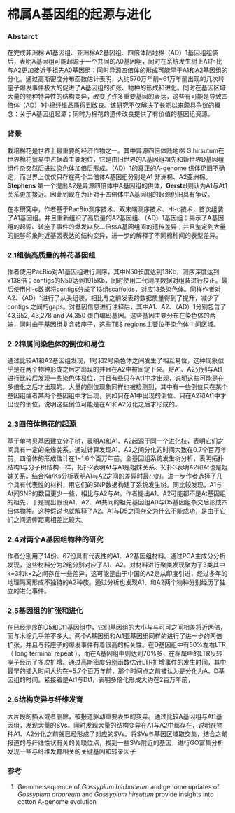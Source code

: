 # 棉属A基因组的起源与进化



### Abstarct

在完成非洲棉 A1基因组、亚洲棉A2基因组、四倍体陆地棉（AD）1基因组组装后，表明A基因组可能起源于一个共同的A0基因组，同时在系统发生树上A1相比与A2更加接近于祖先A0基因组；同时异源四倍体的形成可能早于A1和A2基因组的分化。通过高斯密度分布函数估计表明，大约570万年前~61万年前出现的几次转座子爆发事件极大的促进了A基因组的扩张、物种的形成和进化。同时在基因区域大量的物种特异性的结构变异，改变了许多重要基因的表达，这些有可能是导致四倍体（AD）1中棉纤维品质得到改良。该研究不仅解决了长期以来颇具争议的概念：关于A基因组起源；同时为棉花的遗传改良提供了有价值的基因组资源。



### 背景

栽培棉花是世界上最重要的经济作物之一。其中异源四倍体陆地棉 G.hirsutum在世界棉花贸易中占据着主要地位，它是由旧世界的A基因组祖先和新世界D基因组组件杂交然后进过染色体加倍后形成。（AD）1的真正的A-genome 供体仍旧不确定，而世界上仅仅只存在两个二倍体A基因组分别是A1 非洲棉、A2亚洲棉。**Stephens** 第一个提出A2是异源四倍体中A基因组的供体，**Gerstel**则认为A1与At1关系更加接近。因此到现在为止对于四倍体中A基因组的起源仍旧具有争议。

在本研究中，作者基于PacBio测序技术、双末端测序技术、Hi-c技术，首次组装了A1基因组。并且重新组织了高质量的A2基因组、（AD）1基因组；揭示了A基因组的起源、转座子事件的爆发以及二倍体A基因组间的遗传差异；并且鉴定到大量的能够印象附近基因表达的结构变异，进一步的解释了不同棉种间的表型差异。



### 2.1组装高质量的棉花基因组



作者使用PacBio对A1基因组进行测序，其中N50长度达到13Kb，测序深度达到x138倍；contigs的N50达到1915Kb，同时使用二代测序数据对组装进行校正。最后使用Hi-c数据将contigs分成了13组scaffolds，对应13条染色体。同样作者对A2、（AD）1进行了从头组装，相比与之前发表的数据质量得到了提升，减少了 contigs 之间的gaps。对基因信息进行注释后，其中A1、A2、（AD）1分别包含了 43,952, 43,278 and 74,350 蛋白编码基因。这些基因主要分布在染色体的两端，同时由于基因组复含转座子，这些TES regions主要位于染色体中间区域。

### 2.2棉属间染色体的倒位和易位

通过比较A1和A2基因组发现，1号和2号染色体之间发生了相互易位，这种现象似乎是在两个物种形成之后才出现的并且在A2中被固定下来。将A1、A2分别与At1进行比较后发现一些染色体易位，并且有些只在At1中才出现，说明这些可能是在多倍化之后才出现的。大量的倒位现象同样也被检测到，其中有一些倒位只在某个基因组或者某两个基因组中才出现，例如只在A1中出现的倒位、只在A2和At1中才出现的倒位，说明这些倒位可能是在A1和A2分化之后才形成的。

### 2.3四倍体棉花的起源

基于单拷贝基因建立分子树，表明At和A1、A2起源于同一个进化枝，表明它们之间具有一定的亲缘关系。通过计算发现A1、A2之间分化的时间大致在0.7个百万年前，四倍体的形成估计在1~1.6个百万年前。全基因组系统发生树分析，表明拓扑结构1与分子树结构一样，拓扑2表明At与A1是姐妹关系、拓扑3表明A2和At也是姐妹关系。结合Ka/Ks分析表明A1与A2之间的差异时最小的。进一步作者选择了几个具有代表性的材料，用它们的SNP数据构建了系统发生树。同比较发现，A1与At间SNP的数目更少一些，相比与A2与At。作者提出A1、A2可能都不是At基因组的祖先，于是提出假设A1、A2、At共同的祖先基因组A0与D5基因组杂交后形成四倍体物种。这种假说也就解释了A2、A1与D5之间杂交为什么不能成功，是由于它们之间遗传距离相差比较大。

### 2.4对两个A基因组物种的研究

作者分别用了14份、67份具有代表性的A1、A2基因组材料。通过PCA主成分分析发现，这些材料分为2组分别对应了A1、A2。对材料进行聚类发现聚为了3类其中k=3和k=2之间存在一些差异，这可能是由于中国的A2是从印度引进，经过多年的地理隔离形成不独特的A2种族。通过分析也发现A1、和A2两个物种分别经历了独立的进化事件。

### 2.5基因组的扩张和进化

在已经测序的D5和Dt1基因组中，它们基因组的大小与与可可之间相差将近两倍，而与木棉几乎差不多大。两个A基因组和At1亚基因组同样的进行了进一步的两倍扩张，并且与转座子的爆发事件有着很高的相关性。在D基因组中有50%左右LTR（ long terminal repeat  ），而在A基因组中则达到70%多，在棉属中的LTR反转座子经历了多次扩增。通过高斯密度分别函数估计LTR扩增事件的发生时间，其中最早的插入时间大约在~5.7个百万年前，那个时间点之前被认为是分化为A、D基因组的时间。紧接着是At1与Dt1，表明多倍化形成大约在2百万年前，

### 2.6结构变异与纤维发育

大片段的插入或者删除，被报道驱动重要表型的变异。通过比较A基因组与At1基因组，发现大量的SVs。同时发现大量的结构变异在A1与A2中都存在，说明在物种A1、A2分化之前就已经形成了对应的SVs。将SVs与基因区域取交集，结合之前报道的与纤维性状有关的关联位点，找到一些SVs附近的基因，进行GO富集分析发现一些与纤维发育相关的关键基因和转录因子



### 参考

1. Genome sequence of *Gossypium herbaceum* and genome updates of *Gossypium arboreum* and *Gossypium hirsutum* provide insights into cotton A-genome evolution